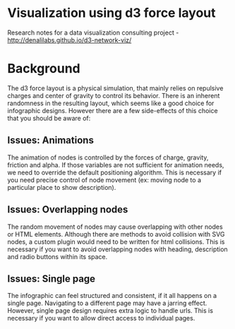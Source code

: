 # Visualization using d3 force layout

Research notes for a data visualization consulting project - http://denalilabs.github.io/d3-network-viz/

# Background
The d3 force layout is a physical simulation, that mainly relies on repulsive charges and center of gravity to control its behavior. There is an inherent randomness in the resulting layout, which seems like a good choice for infographic designs. However there are a few side-effects of this choice that you should be aware of:

## Issues: Animations
The animation of nodes is controlled by the forces of charge, gravity, friction and alpha. If those variables are not sufficient for animation needs, we need to override the default positioning algorithm. This is necessary if you need precise control of node movement (ex: moving node to a particular place to show description).

## Issues: Overlapping nodes
The random movement of nodes may cause overlapping with other nodes or HTML elements. Although there are methods to avoid collision with SVG nodes, a custom plugin would need to be written for html collisions. This is necessary if you want to avoid overlapping nodes with heading, description and radio buttons within its space.

## Issues: Single page
The infographic can feel structured and consistent, if it all happens on a single page. Navigating to a different page may have a jarring effect. However, single page design requires extra logic to handle urls. This is necessary if you want to allow direct access to individual pages.
